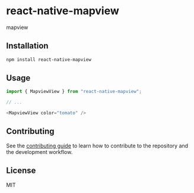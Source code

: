# react-native-mapview

mapview

## Installation

```sh
npm install react-native-mapview
```

## Usage

```js
import { MapviewView } from "react-native-mapview";

// ...

<MapviewView color="tomato" />
```

## Contributing

See the [contributing guide](CONTRIBUTING.md) to learn how to contribute to the repository and the development workflow.

## License

MIT
